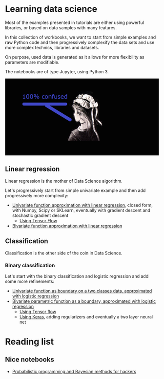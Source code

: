 # Learning data science

Most of the examples presented in tutorials are either using powerful libraries, or based on data samples with many features.

In this collection of workbooks, we want to start from simple examples and raw Python code and then progressively complexify the data sets and use more complex technics, libraries and datasets.

On purpose, used data is generated as it allows for more flexibility as parameters are modifiable.

The notebooks are of type Jupyter, using Python 3.

![Do not get confused](assets/Confused_640.png)

## Linear regression

Linear regression is the mother of Data Science algorithm.

Let's progressively start from simple univariate example and then add progressively more complexity:
- [Univariate function approximation with linear regression](/linear/LinearRegressionUnivariate.html), closed form, with Numpy, Scipy or SKLearn, eventually with gradient descent and stochastic gradient descent
  - [Using Tensor Flow](linear/LinearRegressionUnivariate-TensorFlow.html)
- [Bivariate function approximation with linear regression](linear/LinearRegressionBivariate.html)

## Classification

Classification is the other side of the coin in Data Science.

### Binary classification

Let's start with the binary classification and logistic regression and add some more refinements:
- [Univariate function as boundary on a two classes data, approximated with logistic regression](classification/ClassificationContinuousSingleFeature.html)
- [Bivariate parametric function as a boundary, approximated with logistic regression](classification/ClassificationContinuous2Features.html)
  - [Using Tensor flow](classification/ClassificationContinuous2Features-TensorFlow.html)
  - [Using Keras](classification/ClassificationContinuous2Features-Keras.html), adding regularizers and eventually a two layer neural net
  
  
# Reading list

## Nice notebooks

- [Probabilistic programming and Bayesian methods for hackers](https://github.com/CamDavidsonPilon/Probabilistic-Programming-and-Bayesian-Methods-for-Hackers)